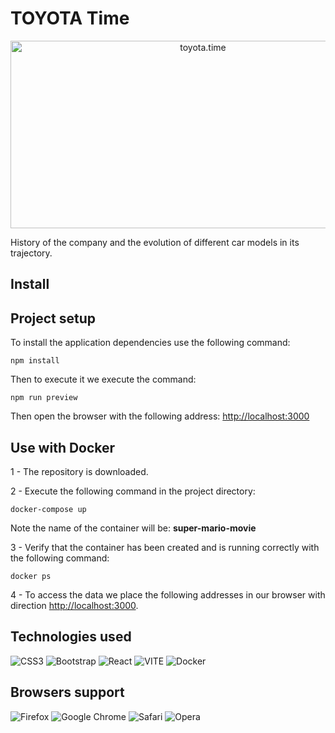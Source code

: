 # TOYOTA Time

<p align="center">
    <img src="http://assets.stickpng.com/images/580b57fcd9996e24bc43c4a3.png" alt="toyota.time" width="600" height="300"/>
</p>

History of the company and the evolution of different car models in its trajectory.

## Install

## Project setup

To install the application dependencies use the following command:

```
npm install
```
Then to execute it we execute the command:

```
npm run preview
```
Then open the browser with the following address: <a href="http://localhost:3000" target="__blank">http://localhost:3000</a>

## Use with Docker

1 - The repository is downloaded.

2 - Execute the following command in the project directory:

```
docker-compose up
```
Note the name of the container will be: **super-mario-movie**

3 - Verify that the container has been created and is running correctly with the following command:

```
docker ps
```

4 - To access the data we place the following addresses in our browser with direction <http://localhost:3000>.

## Technologies used

![CSS3](https://img.shields.io/badge/css3-%231572B6.svg?style=for-the-badge&logo=css3&logoColor=white)
![Bootstrap](https://img.shields.io/badge/bootstrap-%23563D7C.svg?style=for-the-badge&logo=bootstrap&logoColor=white)
![React](https://img.shields.io/badge/react-%2320232a.svg?style=for-the-badge&logo=react&logoColor=%2361DAFB)
![VITE](https://img.shields.io/badge/vite-%23646CFF.svg?style=for-the-badge&logo=vite&logoColor=%23FFF)
![Docker](https://img.shields.io/badge/docker-%230db7ed.svg?style=for-the-badge&logo=docker&logoColor=white)

## Browsers support

![Firefox](https://img.shields.io/badge/Firefox-FF7139?style=for-the-badge&logo=Firefox-Browser&logoColor=white)
![Google Chrome](https://img.shields.io/badge/Google%20Chrome-4285F4?style=for-the-badge&logo=GoogleChrome&logoColor=white)
![Safari](https://img.shields.io/badge/Safari-000000?style=for-the-badge&logo=Safari&logoColor=white)
![Opera](https://img.shields.io/badge/Opera-FF1B2D?style=for-the-badge&logo=Opera&logoColor=white)
